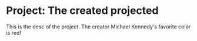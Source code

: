 # Project: The created projected

This is the desc of the project. The creator
Michael Kennedy's favorite color is red!

